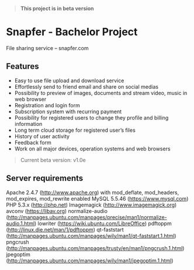 > **This project is in beta version**

# Snapfer - Bachelor Project

File sharing service – snapfer.com

## Features

* Easy to use file upload and download service
* Effortlessly send to friend email and share on social medias
* Possibility  to preview of images, documents and stream video, music in web browser
* Registration and login form
* Subscription system with recurring payment
* Possibility for registered users to change they profile and billing information
* Long term cloud storage for registered user’s files
* History of user activity
* Feedback form
* Work on all major devices, operation systems and web browsers

> Current beta version: v1.0e

## Server requirements

Apache 2.4.7 (http://www.apache.org) with mod_deflate, mod_headers, mod_expires, mod_rewrite enabled
MySQL 5.5.46 (https://www.mysql.com)
PHP 5.3.x (http://php.net)
Imagemagick (http://www.imagemagick.org)
avconv (https://libav.org)
normalize-audio (http://manpages.ubuntu.com/manpages/precise/man1/normalize-audio.1.html)
lowriter (https://wiki.ubuntu.com/LibreOffice)
pdftoppm (http://linux.die.net/man/1/pdftoppm)
qt-faststart (http://manpages.ubuntu.com/manpages/wily/man1/qt-faststart.1.html)
pngcrush (http://manpages.ubuntu.com/manpages/trusty/en/man1/pngcrush.1.html)
jpegoptim (http://manpages.ubuntu.com/manpages/wily/man1/jpegoptim.1.html)